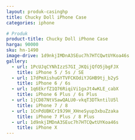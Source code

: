 ```yaml
---
layout: produk-casinghp
title: Chucky Doll iPhone Case
categories: iphone

# Produk
product-title: Chucky Doll iPhone Case
harga: 90000
sku: hn-1490
image-drive: 1d9nkjIMDnA3SEuc7h7HTCQwtUYKoa46s
gallery:
  - url: 1PcUJqCYNhIzzS7GI_JKQijQfO5jbgFJX
    title: iPhone 5 / 5s / SE
  - url: 17dPmXishuGYTVFCKOdiYJGHB9tj_b2yS
    title: iPhone 6 / 6s
  - url: 1q6EkrfZ1Q76RiqiVi1gxJt4wKLE_cabX
    title: iPhone 6 Plus / 6s Plus
  - url: 1jCD87NtVSawQALU0-vkqT3DTkntilU5l
    title: iPhone 7 / 8
  - url: 1CnPdUBKCr19J9H_XHneSyup3xbuZzaka
    title: iPhone 7 Plus / 8 Plus
  - url: 1d9nkjIMDnA3SEuc7h7HTCQwtUYKoa46s
    title: iPhone X
---
```

